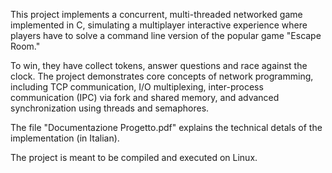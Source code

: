 This project implements a concurrent, multi-threaded networked game implemented in C, simulating a multiplayer interactive experience where players have to solve a command line version of the popular game "Escape Room."

To win, they have collect tokens, answer questions and race against the clock. The project demonstrates core concepts of network programming, including TCP communication, I/O multiplexing, inter-process communication (IPC) via fork and shared memory, and advanced synchronization using threads and semaphores.

The file "Documentazione Progetto.pdf" explains the technical detals of the implementation (in Italian).

The project is meant to be compiled and executed on Linux.
